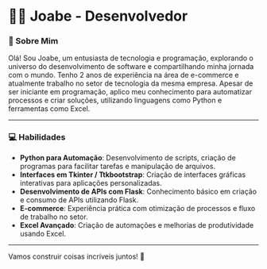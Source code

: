 # 👨‍💻 Joabe - Desenvolvedor  

### 🌟 Sobre Mim  
Olá! Sou Joabe, um entusiasta de tecnologia e programação, explorando o universo do desenvolvimento de software e compartilhando minha jornada com o mundo. Tenho 2 anos de experiência na área de e-commerce e atualmente trabalho no setor de tecnologia da mesma empresa. Apesar de ser iniciante em programação, aplico meu conhecimento para automatizar processos e criar soluções, utilizando linguagens como Python e ferramentas como Excel.  

---  

### 💻 Habilidades  
- **Python para Automação**: Desenvolvimento de scripts, criação de programas para facilitar tarefas e manipulação de arquivos.  
- **Interfaces em Tkinter / Ttkbootstrap**: Criação de interfaces gráficas interativas para aplicações personalizadas.  
- **Desenvolvimento de APIs com Flask**: Conhecimento básico em criação e consumo de APIs utilizando Flask.  
- **E-commerce**: Experiência prática com otimização de processos e fluxo de trabalho no setor.  
- **Excel Avançado**: Criação de automações e melhorias de produtividade usando Excel.  

---  

Vamos construir coisas incríveis juntos! 🚀  
